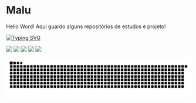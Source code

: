 # Malu
 Hello Word!
 Aqui guardo alguns repositórios de estudos e projeto!

<!-- Typing SVG -->
[![Typing SVG](https://readme-typing-svg.demolab.com?font=Fira+Code&weight=600&size=16&pause=1000&color=2581EC&width=435&lines=So+Long%2C+and+Thanks+for+All+the+Fish)](https://git.io/typing-svg)

<!-- BADGES LINKS -->
<div>
 
[![](https://web.badges.world/badges/websites/sticker_linkedin.gif)](https://www.linkedin.com/in/maria-luiza-lima-05911b298/)
[![](https://web.badges.world/badges/directories/globe_blogs.gif)](https://fantasmasexistemaqui.blogspot.com/)
[![](https://web.badges.world/badges/operated/xp.gif)]()
[![](https://web.badges.world/badges/other/ilovemycat.gif)]()
[![](https://web.badges.world/badges/humor/clickherebtn.gif)](https://www.instagram.com/the_littlebraiin/)
 
</div>

<!-- SNAKE PEFIL -->

 <picture>
  <source media="(prefers-color-scheme: dark)" srcset="https://raw.githubusercontent.com/MaluWhoo/MaluWhoo/output/github-contribution-grid-snake-dark.svg">
  <source media="(prefers-color-scheme: light)" srcset="https://raw.githubusercontent.com/MaluWhoo/MaluWhoo/output/github-contribution-grid-snake.svg">
  <img alt="github contribution grid snake animation" src="https://raw.githubusercontent.com/MaluWhoo/MaluWhoo/output/github-contribution-grid-snake.svg">
</picture>

<!-- _generated with [Platane/snk](https://github.com/Platane/snk)_-->
